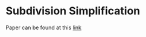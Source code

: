# Subdivision Simplification
Paper can be found at this [link](http://www.cs.uu.nl/research/techreps/repo/CS-1995/1995-26.pdf)
